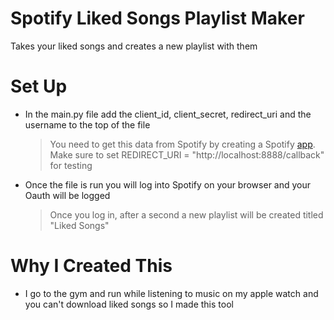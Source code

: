 # Spotify Liked Songs Playlist Maker
 Takes your liked songs and creates a new playlist with them

# Set Up

- In the main.py file add the client_id, client_secret, redirect_uri and the username to the top of the file
    > You need to get this data from Spotify by creating a Spotify [app](https://developer.spotify.com/dashboard). Make sure to set REDIRECT_URI = "http://localhost:8888/callback" for testing
- Once the file is run you will log into Spotify on your browser and your Oauth will be logged
    > Once you log in, after a second a new playlist will be created titled "Liked Songs" 

# Why I Created This

- I go to the gym and run while listening to music on my apple watch and you can't download liked songs so I made this tool
